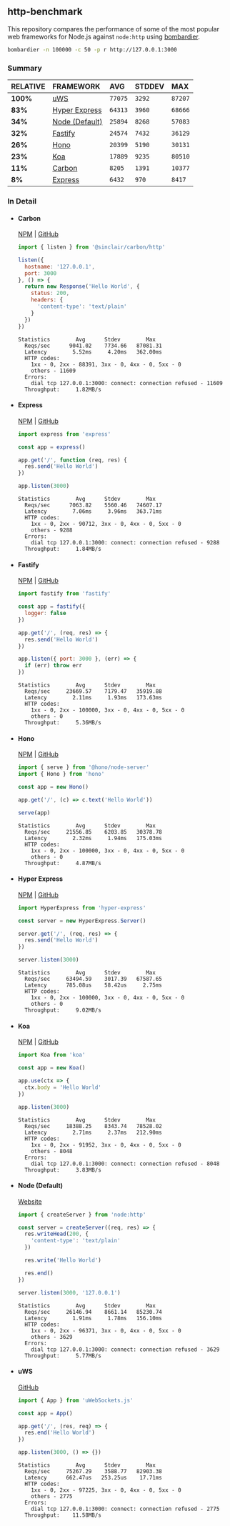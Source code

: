 ## http-benchmark

This repository compares the performance of some of the most popular web frameworks for Node.js against `node:http` using [bombardier](https://github.com/codesenberg/bombardier).

```bash
bombardier -n 100000 -c 50 -p r http://127.0.0.1:3000
```

### Summary

| RELATIVE | FRAMEWORK | AVG | STDDEV | MAX |
| :--- | :--- | :--- | :--- | :--- |
| **100%** | [uWS](#uws) | `77075` | `3292` | `87207` |
| **83%** | [Hyper Express](#hyper-express) | `64313` | `3960` | `68666` |
| **34%** | [Node (Default)](#node-default) | `25894` | `8268` | `57083` |
| **32%** | [Fastify](#fastify) | `24574` | `7432` | `36129` |
| **26%** | [Hono](#hono) | `20399` | `5190` | `30131` |
| **23%** | [Koa](#koa) | `17889` | `9235` | `80510` |
| **11%** | [Carbon](#carbon) | `8205` | `1391` | `10377` |
| **8%** | [Express](#express) | `6432` | `970` | `8417` |


### In Detail

- #### Carbon
  [NPM](https://npmjs.com/@sinclair/carbon) | [GitHub](https://github.com/sinclairzx81/carbon)
  ```js
  import { listen } from '@sinclair/carbon/http'

  listen({
    hostname: '127.0.0.1',
    port: 3000
  }, () => {
    return new Response('Hello World', {
      status: 200,
      headers: {
        'content-type': 'text/plain'
      }
    })
  })
  ```

  ```
  Statistics        Avg      Stdev        Max
    Reqs/sec      9041.02    7734.66   87081.31
    Latency        5.52ms     4.20ms   362.00ms
    HTTP codes:
      1xx - 0, 2xx - 88391, 3xx - 0, 4xx - 0, 5xx - 0
      others - 11609
    Errors:
      dial tcp 127.0.0.1:3000: connect: connection refused - 11609
    Throughput:     1.82MB/s
  ```

- #### Express
  [NPM](https://npmjs.com/express) | [GitHub](https://github.com/expressjs/express)
  ```js
  import express from 'express'

  const app = express()

  app.get('/', function (req, res) {
    res.send('Hello World')
  })

  app.listen(3000)
  ```

  ```
  Statistics        Avg      Stdev        Max
    Reqs/sec      7063.82    5560.46   74607.17
    Latency        7.06ms     3.96ms   363.71ms
    HTTP codes:
      1xx - 0, 2xx - 90712, 3xx - 0, 4xx - 0, 5xx - 0
      others - 9288
    Errors:
      dial tcp 127.0.0.1:3000: connect: connection refused - 9288
    Throughput:     1.84MB/s
  ```

- #### Fastify
  [NPM](https://npmjs.com/fastify) | [GitHub](https://github.com/fastify/fastify)
  ```js
  import fastify from 'fastify'

  const app = fastify({
    logger: false
  })

  app.get('/', (req, res) => {
    res.send('Hello World')
  })

  app.listen({ port: 3000 }, (err) => {
    if (err) throw err
  })
  ```

  ```
  Statistics        Avg      Stdev        Max
    Reqs/sec     23669.57    7179.47   35919.88
    Latency        2.11ms     1.93ms   173.63ms
    HTTP codes:
      1xx - 0, 2xx - 100000, 3xx - 0, 4xx - 0, 5xx - 0
      others - 0
    Throughput:     5.36MB/s
  ```

- #### Hono
  [NPM](https://npmjs.com/hono) | [GitHub](https://github.com/honojs/hono)
  ```js
  import { serve } from '@hono/node-server'
  import { Hono } from 'hono'

  const app = new Hono()

  app.get('/', (c) => c.text('Hello World'))

  serve(app)
  ```

  ```
  Statistics        Avg      Stdev        Max
    Reqs/sec     21556.85    6203.85   30378.78
    Latency        2.32ms     1.94ms   175.03ms
    HTTP codes:
      1xx - 0, 2xx - 100000, 3xx - 0, 4xx - 0, 5xx - 0
      others - 0
    Throughput:     4.87MB/s
  ```

- #### Hyper Express
  [NPM](https://npmjs.com/hyper-express) | [GitHub](https://github.com/kartikk221/hyper-express)
  ```js
  import HyperExpress from 'hyper-express'

  const server = new HyperExpress.Server()

  server.get('/', (req, res) => {
    res.send('Hello World')
  })

  server.listen(3000)
  ```

  ```
  Statistics        Avg      Stdev        Max
    Reqs/sec     63494.59    3017.39   67587.65
    Latency      785.08us    58.42us     2.75ms
    HTTP codes:
      1xx - 0, 2xx - 100000, 3xx - 0, 4xx - 0, 5xx - 0
      others - 0
    Throughput:     9.02MB/s
  ```

- #### Koa
  [NPM](https://npmjs.com/koa) | [GitHub](https://github.com/koajs/koa)
  ```js
  import Koa from 'koa'

  const app = new Koa()

  app.use(ctx => {
    ctx.body = 'Hello World'
  })

  app.listen(3000)
  ```

  ```
  Statistics        Avg      Stdev        Max
    Reqs/sec     18388.25    8343.74   78528.02
    Latency        2.71ms     2.37ms   212.90ms
    HTTP codes:
      1xx - 0, 2xx - 91952, 3xx - 0, 4xx - 0, 5xx - 0
      others - 8048
    Errors:
      dial tcp 127.0.0.1:3000: connect: connection refused - 8048
    Throughput:     3.83MB/s
  ```

- #### Node (Default)
  [Website](https://nodejs.org/api/http.html)
  ```js
  import { createServer } from 'node:http'

  const server = createServer((req, res) => {
    res.writeHead(200, {
      'content-type': 'text/plain'
    })

    res.write('Hello World')

    res.end()
  })

  server.listen(3000, '127.0.0.1')
  ```

  ```
  Statistics        Avg      Stdev        Max
    Reqs/sec     26146.94    8661.14   85230.74
    Latency        1.91ms     1.78ms   156.10ms
    HTTP codes:
      1xx - 0, 2xx - 96371, 3xx - 0, 4xx - 0, 5xx - 0
      others - 3629
    Errors:
      dial tcp 127.0.0.1:3000: connect: connection refused - 3629
    Throughput:     5.77MB/s
  ```

- #### uWS
  [GitHub](https://github.com/uNetworking/uWebSockets.js)
  ```js
  import { App } from 'uWebSockets.js'

  const app = App()

  app.get('/', (res, req) => {
    res.end('Hello World')
  })

  app.listen(3000, () => {})
  ```

  ```
  Statistics        Avg      Stdev        Max
    Reqs/sec     75267.29    3588.77   82903.38
    Latency      662.47us   253.25us    17.71ms
    HTTP codes:
      1xx - 0, 2xx - 97225, 3xx - 0, 4xx - 0, 5xx - 0
      others - 2775
    Errors:
      dial tcp 127.0.0.1:3000: connect: connection refused - 2775
    Throughput:    11.58MB/s
  ```


